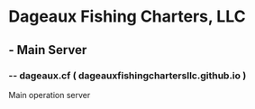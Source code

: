 # Dageaux Fishing Charters, LLC
##  - Main Server
### -- dageaux.cf ( dageauxfishingchartersllc.github.io )
Main operation server
